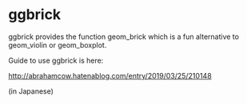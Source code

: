 # ggbrick

ggbrick provides the function geom_brick which is a fun alternative to geom_violin or geom_boxplot.

Guide to use ggbrick is here:

http://abrahamcow.hatenablog.com/entry/2019/03/25/210148

(in Japanese)
